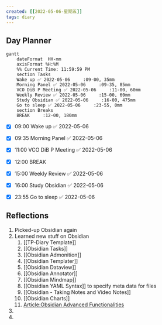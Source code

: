 ```yaml
---
created: [[2022-05-06-星期五]]
tags: diary
---
```


## Day Planner
```mermaid
gantt
    dateFormat  HH-mm
    axisFormat %H:%M
    %% Current Time: 11:59:59 PM
    section Tasks
    Wake up ✅ 2022-05-06     :09-00, 35mm
    Morning Panel ✅ 2022-05-06     :09-35, 85mm
    VCO DiB P Meeting ✅ 2022-05-06     :11-00, 60mm
    Weekly Review ✅ 2022-05-06     :15-00, 60mm
    Study Obsidian ✅ 2022-05-06     :16-00, 475mm
    Go to sleep ✅ 2022-05-06     :23-55, 0mm
    section Breaks
    BREAK     :12-00, 180mm
```

- [x] 09:00 Wake up ✅ 2022-05-06
- [x] 09:35 Morning Panel ✅ 2022-05-06
- [x] 11:00 VCO DiB P Meeting ✅ 2022-05-06
- [x] 12:00 BREAK
- [x] 15:00 Weekly Review ✅ 2022-05-06
- [x] 16:00 Study Obsidian ✅ 2022-05-06
- [x] 23:55 Go to sleep ✅ 2022-05-06


## Reflections
1. Picked-up Obsidian again
2. Learned new stuff on Obsidian
	1. [[TP-Diary Template]]
	2. [[Obsidian Tasks]]
	3. [[Obsidian Admonition]]
	4. [[Obsidian Templater]]
	5. [[Obsidian Dataview]]
	6. [[Obsidian Annotator]]
	7. [[Obsidian Mindmap]]
	8. [[Obsidian YAML Syntax]] to specify meta data for files
	9. [[Obsidian - Taking Notes and Video Notes]]
	10. [[Obsidian Charts]]
	11. [Article:Obsidian Advanced Functionalities](https://mp.weixin.qq.com/s/MEPva7Os_nOyl1vgTBZTwQ)
3. 
4. 
  
